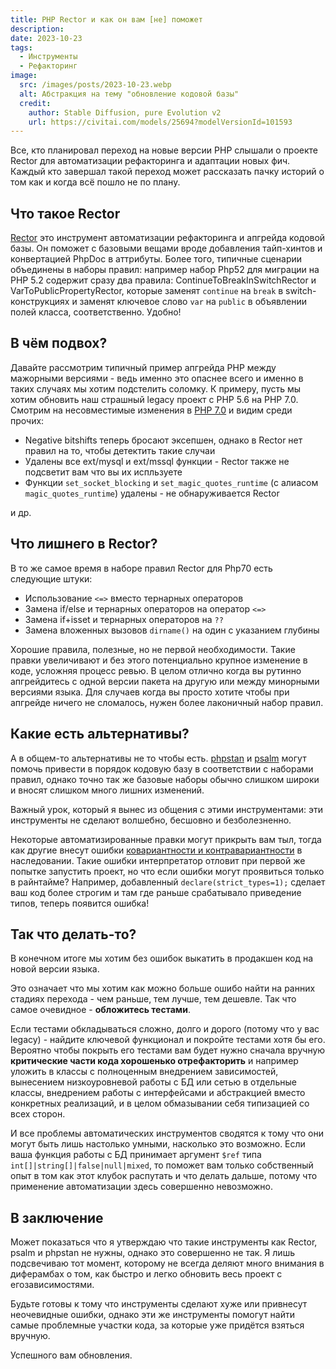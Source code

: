 ```yaml
---
title: PHP Rector и как он вам [не] поможет
description:
date: 2023-10-23
tags:
  - Инструменты
  - Рефакторинг
image:
  src: /images/posts/2023-10-23.webp
  alt: Абстракция на тему "обновление кодовой базы"
  credit:
    author: Stable Diffusion, pure Evolution v2
    url: https://civitai.com/models/25694?modelVersionId=101593
---
```


Все, кто планировал переход на новые версии PHP слышали о проекте Rector для автоматизации рефакторинга и адаптации новых фич. Каждый кто завершал такой переход может рассказать пачку историй о том как и когда всё пошло не по плану.

## Что такое Rector

[Rector](https://getrector.com/) это инструмент автоматизации рефакторинга и апгрейда кодовой базы. Он поможет с базовыми вещами вроде добавления тайп-хинтов и конвертацией PhpDoc в аттрибуты. Более того, типичные сценарии объединены в наборы правил: например набор Php52 для миграции на PHP 5.2 содержит сразу два правила: ContinueToBreakInSwitchRector и VarToPublicPropertyRector, которые заменят `continue` на `break` в switch-конструкциях и заменят ключевое слово `var` на `public` в объявлении полей класса, соответственно. Удобно!

## В чём подвох?

Давайте рассмотрим типичный пример апгрейда PHP между мажорными версиями - ведь именно это опаснее всего и именно в таких случаях мы хотим подстелить соломку. К примеру, пусть мы хотим обновить наш страшный legacy проект с PHP 5.6 на PHP 7.0. Смотрим на несовместимые изменения в [PHP 7.0](https://www.php.net/manual/en/migration70.incompatible.php) и видим среди прочих:

 - Negative bitshifts теперь бросают эксепшен, однако в Rector нет правил на то, чтобы детектить такие случаи
 - Удалены все ext/mysql и ext/mssql функции - Rector также не подсветит вам что вы их испльзуете
 - Функции `set_socket_blocking` и `set_magic_quotes_runtime` (с алиасом `magic_quotes_runtime`) удалены - не обнаруживается Rector

и др.

## Что лишнего в Rector?

В то же самое время в наборе правил Rector для Php70 есть следующие штуки:

 - Использование `<=>` вместо тернарных операторов
 - Замена if/else и тернарных операторов на оператор `<=>`
 - Замена if+isset и тернарных операторов на `??`
 - Замена вложенных вызовов `dirname()` на один с указанием глубины

Хорошие правила, полезные, но не первой необходимости. Такие правки увеличивают и без этого потенциально крупное изменение в коде, усложняя процесс ревью. В целом отлично когда вы рутинно апгрейдитесь с одной версии пакета на другую или между минорными версиями языка.
Для случаев когда вы просто хотите чтобы при апгрейде ничего не сломалось, нужен более лаконичный набор правил.

## Какие есть альтернативы?

А в общем-то альтернативы не то чтобы есть. [phpstan](https://packagist.org/packages/phpstan/phpstan) и [psalm](https://packagist.org/packages/vimeo/psalm) могут помочь привести в порядок кодовую базу в соответствии с наборами правил, однако точно так же базовые наборы обычно слишком широки и вносят слишком много лишних изменений.

Важный урок, который я вынес из общения с этими инструментами: эти инструменты не сделают волшебно, бесшовно и безболезненно.

Некоторые автоматизированные правки могут прикрыть вам тыл, тогда как другие внесут ошибки [ковариантности и контравариантности](https://www.php.net/manual/ru/language.oop5.variance.php) в наследовании. Такие ошибки интерпретатор отловит при первой же попытке запустить проект, но что если ошибки могут проявиться только в райнтайме?
Например, добавленный `declare(strict_types=1);` сделает ваш код более строгим и там где раньше срабатывало приведение типов, теперь появится ошибка!

## Так что делать-то?

В конечном итоге мы хотим без ошибок выкатить в продакшен код на новой версии языка.

Это означает что мы хотим как можно больше ошибо найти на ранних стадиях перехода - чем раньше, тем лучше, тем дешевле. Так что самое очевидное - **обложитесь тестами**.

Если тестами обкладываться сложно, долго и дорого (потому что у вас legacy) - найдите ключевой функционал и покройте тестами хотя бы его. Вероятно чтобы покрыть его тестами вам будет нужно сначала вручную **критические части кода хорошенько отрефакторить** и например уложить в классы с полноценным внедрением зависимостей, вынесением низкоуровневой работы с БД или сетью в отдельные классы, внедрением работы с интерфейсами и абстракцией вместо конкретных реализаций, и в целом обмазывании себя типизацией со всех сторон.

И все проблемы автоматических инструментов сводятся к тому что они могут быть лишь настолько умными, насколько это возможно. Если ваша функция работы с БД принимает аргумент `$ref` типа `int[]|string[]|false|null|mixed`, то поможет вам только собственный опыт в том как этот клубок распутать и что делать дальше, потому что применение автоматизации здесь совершенно невозможно.

## В заключение

Может показаться что я утверждаю что такие инструменты как Rector, psalm и phpstan не нужны, однако это совершенно не так. Я лишь подсвечиваю тот момент, которому не всегда деляют много внимания в диферамбах о том, как быстро и легко обновить весь проект с егозависимостями.

Будьте готовы к тому что инструменты сделают хуже или привнесут неочевидные ошибки, однако эти же инструменты помогут найти самые проблемные участки кода, за которые уже придётся взяться вручную.

Успешного вам обновления.

